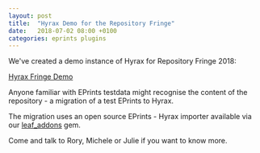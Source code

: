 ```yaml
---
layout: post
title:  "Hyrax Demo for the Repository Fringe"
date:   2018-07-02 08:00 +0100
categories: eprints plugins
---
```


We've created a demo instance of Hyrax for Repository Fringe 2018:

[Hyrax Fringe Demo](http://tinyurl.com/hyraxfringe)

Anyone familiar with EPrints testdata might recognise the content of the repository - a migration of a test EPrints to Hyrax.

The migration uses an open source EPrints - Hyrax importer available via our [leaf_addons](https://github.com/leaf-research-technologies/leaf_addons) gem.

Come and talk to Rory, Michele or Julie if you want to know more.
